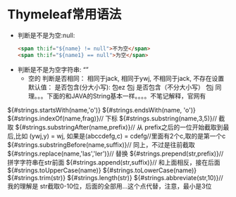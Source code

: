 Thymeleaf常用语法
=
* 判断是不是为空:null: 
    ```html
    <span th:if="${name} != null">不为空</span> 
    <span th:if="${name1} == null">为空</span> 
    ```
* 判断是不是为空字符串: “” 
    * <span th:if="${#strings.isEmpty(name1)}">空的</span> 
判断是否相同： 
<span th:if="${name} eq 'jack'">相同于jack,</span> 
<span th:if="${name} eq 'ywj'">相同于ywj,</span> 
<span th:if="${name} ne 'jack'">不相同于jack,</span> 
不存在设置默认值： 
<span th:text="${name2} ?: '默认值'"></span> 
是否包含(分大小写): 
<span th:if="${#strings.contains(name,'ez')}">包ez</span> 
<span th:if="${#strings.contains(name,'y')}">包j</span> 
是否包含（不分大小写） 
<span th:if="${#strings.containsIgnoreCase(name,'y')}">包j</span> 
同理。。。下面的和JAVA的String基本一样。。。。不笔记解释，官网有

${#strings.startsWith(name,'o')} 
${#strings.endsWith(name, 'o')} 
${#strings.indexOf(name,frag)}// 下标 
${#strings.substring(name,3,5)}// 截取 
${#strings.substringAfter(name,prefix)}// 从 prefix之后的一位开始截取到最后,比如 (ywj,y) = wj, 如果是(abccdefg,c) = cdefg//里面有2个c,取的是第一个c 
${#strings.substringBefore(name,suffix)}// 同上，不过是往前截取 
${#strings.replace(name,'las','ler')}// 替换 
${#strings.prepend(str,prefix)}// 拼字字符串在str前面 
${#strings.append(str,suffix)}// 和上面相反，接在后面 
${#strings.toUpperCase(name)} 
${#strings.toLowerCase(name)} 
${#strings.trim(str)} 
${#strings.length(str)} 
${#strings.abbreviate(str,10)}// 我的理解是 str截取0-10位，后面的全部用…这个点代替，注意，最小是3位